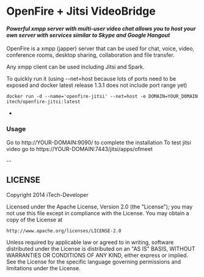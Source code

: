 # OpenFire + Jitsi VideoBridge
#### *Powerful xmpp server with multi-user video chat allows you to host your own server with services similar to Skype and Google Hangout*

OpenFire is a xmpp (japper) server that can be used for chat, voice, video, conference rooms, desktop sharing, collaboration and file transfer. 

Any xmpp client can be used including Jitsi and Spark.

To quickly run it (using --net=host because lots of ports need to be exposed and docker latest release 1.3.1 does not include port range yet)

`docker run -d --name='openfire-jitsi' --net=host -e DOMAIN=YOUR_DOMAIN itech/openfire-jitsi:latest`

-
### Usage

Go to http://YOUR-DOMAIN:9090/ to complete the installation
To test jitsi video go to https://YOUR-DOMAIN:7443/jitsi/apps/ofmeet

--
## LICENSE
Copyright 2014 iTech-Developer

Licensed under the Apache License, Version 2.0 (the "License");
you may not use this file except in compliance with the License.
You may obtain a copy of the License at

    http://www.apache.org/licenses/LICENSE-2.0

Unless required by applicable law or agreed to in writing, software
distributed under the License is distributed on an "AS IS" BASIS,
WITHOUT WARRANTIES OR CONDITIONS OF ANY KIND, either express or implied.
See the License for the specific language governing permissions and
limitations under the License.

